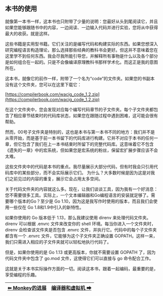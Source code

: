 ## 本书的使用

就像第一本书一样，这本书也只附带了少量的说明：您最好从头到尾阅读它，并且如果您能够跟随书中的内容，一边阅读、一边输入代码并进行实验，您将从中获得最大的收获。就是这样。

这些书籍是实用型书籍。它们关注的是编写代码和构建实际的东西。如果您想深入研究编程语言构造理论，那么选择那些经典的教科书会更好。但这并不意味着您在这里学不到任何东西。我会尽我所能引导您，并解释所有事物是什么以及各个部分是如何组合在一起的。只是不会像编译原理教科书那样学术化。而这正是我的意图所在。

这本书，就像它的前作一样，附带了一个名为“code”的文件夹。如果您的书副本没有这个文件夹，您可以在这里下载它：

[https://compilerbook.com/wacig_code_1.2.zip](https://compilerbook.com/wacig_code_1.2.zip)

在这个文件夹中，您会发现对应每个编写代码章节的子文件夹。每个子文件夹都包含了相应章节结束时的代码库状态，如果您在跟随过程中遇到困难，这可能会很有帮助。

然而，00号子文件夹是特别的，这也是本书与第一本书不同的地方：我们并不是从零开始，而是基于前一本书留下的代码库进行构建。它并不对应于本书的任何一章，但它包含了我们在上一本书结束时所留下的完整代码库。这意味着它不包含《遗失的一章》中的宏系统，但如果您是宏系统的粉丝，保留宏扩展步骤应该不会太难。

这些文件夹中的代码是本书的重点。我尽量展示大部分代码，但有时我会只引用代码库中的某些部分，而不会实际展示它们。
为什么？大多数时候是因为这是对我们之前见过的内容的重复，展示它会占用太多空间。

关于代码文件夹的内容就这么多。现在，让我们谈谈工具，因为我有一个好消息：您不需要很多工具。实际上，一个文本编辑器和Go编程语言的安装就足够了。需要哪个版本的Go？至少是 Go 1.10，因为这是我写作时使用的版本，而且我们会使用一些仅在 Go 1.8和1.9中引入的新特性。

如果你使用的 Go 版本低于 1.13，那么我建议使用 direnv 来处理代码文件夹。direnv 可以根据 .envrc 文件来改变你的 shell 环境。每当你进入一个文件夹时，direnv 会检查该文件夹是否包含 .envrc 文件，并执行它。代码中的每个子文件夹都含有一个 .envrc 文件，它能够为这个子文件夹正确设置 GOPATH。这样一来，我们只需进入相应的子文件夹就可以轻松地执行代码了。

但是，如果你使用的是 Go 1.13 或更高版本，你就不需要设置 GOPATH 了，因为代码文件夹中包含了 go.mod 文件，这使得它们可以直接与 go 命令配合工作。

这就是关于本书实际操作方面的一切。阅读这本书，跟着一起编码，最重要的是，享受编程的乐趣。

|[⬅ Monkey的进展](./03Monkey的进展.md)|[编译器和虚拟机 ➡](./05编译器和虚拟机.md)|
| --- | --- |
